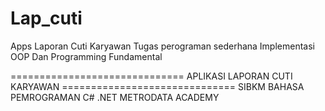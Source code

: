 # Lap_cuti
Apps Laporan Cuti Karyawan
Tugas perograman sederhana Implementasi OOP Dan Programming Fundamental

============================== APLIKASI LAPORAN CUTI KARYAWAN ==============================
                                           SIBKM
                                    BAHASA PEMROGRAMAN C#
                                            .NET
                                      METRODATA ACADEMY
                                    
